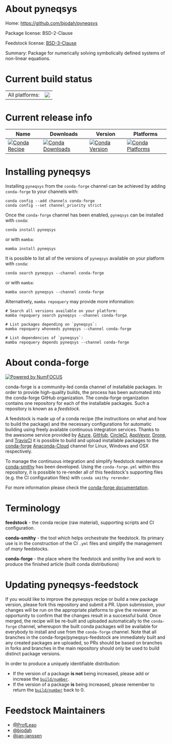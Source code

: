About pyneqsys
==============

Home: https://github.com/bjodah/pyneqsys

Package license: BSD-2-Clause

Feedstock license: [BSD-3-Clause](https://github.com/conda-forge/pyneqsys-feedstock/blob/main/LICENSE.txt)

Summary: Package for numerically solving symbolically defined systems of non-linear equations.

Current build status
====================


<table><tr><td>All platforms:</td>
    <td>
      <a href="https://dev.azure.com/conda-forge/feedstock-builds/_build/latest?definitionId=11397&branchName=main">
        <img src="https://dev.azure.com/conda-forge/feedstock-builds/_apis/build/status/pyneqsys-feedstock?branchName=main">
      </a>
    </td>
  </tr>
</table>

Current release info
====================

| Name | Downloads | Version | Platforms |
| --- | --- | --- | --- |
| [![Conda Recipe](https://img.shields.io/badge/recipe-pyneqsys-green.svg)](https://anaconda.org/conda-forge/pyneqsys) | [![Conda Downloads](https://img.shields.io/conda/dn/conda-forge/pyneqsys.svg)](https://anaconda.org/conda-forge/pyneqsys) | [![Conda Version](https://img.shields.io/conda/vn/conda-forge/pyneqsys.svg)](https://anaconda.org/conda-forge/pyneqsys) | [![Conda Platforms](https://img.shields.io/conda/pn/conda-forge/pyneqsys.svg)](https://anaconda.org/conda-forge/pyneqsys) |

Installing pyneqsys
===================

Installing `pyneqsys` from the `conda-forge` channel can be achieved by adding `conda-forge` to your channels with:

```
conda config --add channels conda-forge
conda config --set channel_priority strict
```

Once the `conda-forge` channel has been enabled, `pyneqsys` can be installed with `conda`:

```
conda install pyneqsys
```

or with `mamba`:

```
mamba install pyneqsys
```

It is possible to list all of the versions of `pyneqsys` available on your platform with `conda`:

```
conda search pyneqsys --channel conda-forge
```

or with `mamba`:

```
mamba search pyneqsys --channel conda-forge
```

Alternatively, `mamba repoquery` may provide more information:

```
# Search all versions available on your platform:
mamba repoquery search pyneqsys --channel conda-forge

# List packages depending on `pyneqsys`:
mamba repoquery whoneeds pyneqsys --channel conda-forge

# List dependencies of `pyneqsys`:
mamba repoquery depends pyneqsys --channel conda-forge
```


About conda-forge
=================

[![Powered by
NumFOCUS](https://img.shields.io/badge/powered%20by-NumFOCUS-orange.svg?style=flat&colorA=E1523D&colorB=007D8A)](https://numfocus.org)

conda-forge is a community-led conda channel of installable packages.
In order to provide high-quality builds, the process has been automated into the
conda-forge GitHub organization. The conda-forge organization contains one repository
for each of the installable packages. Such a repository is known as a *feedstock*.

A feedstock is made up of a conda recipe (the instructions on what and how to build
the package) and the necessary configurations for automatic building using freely
available continuous integration services. Thanks to the awesome service provided by
[Azure](https://azure.microsoft.com/en-us/services/devops/), [GitHub](https://github.com/),
[CircleCI](https://circleci.com/), [AppVeyor](https://www.appveyor.com/),
[Drone](https://cloud.drone.io/welcome), and [TravisCI](https://travis-ci.com/)
it is possible to build and upload installable packages to the
[conda-forge](https://anaconda.org/conda-forge) [Anaconda-Cloud](https://anaconda.org/)
channel for Linux, Windows and OSX respectively.

To manage the continuous integration and simplify feedstock maintenance
[conda-smithy](https://github.com/conda-forge/conda-smithy) has been developed.
Using the ``conda-forge.yml`` within this repository, it is possible to re-render all of
this feedstock's supporting files (e.g. the CI configuration files) with ``conda smithy rerender``.

For more information please check the [conda-forge documentation](https://conda-forge.org/docs/).

Terminology
===========

**feedstock** - the conda recipe (raw material), supporting scripts and CI configuration.

**conda-smithy** - the tool which helps orchestrate the feedstock.
                   Its primary use is in the construction of the CI ``.yml`` files
                   and simplify the management of *many* feedstocks.

**conda-forge** - the place where the feedstock and smithy live and work to
                  produce the finished article (built conda distributions)


Updating pyneqsys-feedstock
===========================

If you would like to improve the pyneqsys recipe or build a new
package version, please fork this repository and submit a PR. Upon submission,
your changes will be run on the appropriate platforms to give the reviewer an
opportunity to confirm that the changes result in a successful build. Once
merged, the recipe will be re-built and uploaded automatically to the
`conda-forge` channel, whereupon the built conda packages will be available for
everybody to install and use from the `conda-forge` channel.
Note that all branches in the conda-forge/pyneqsys-feedstock are
immediately built and any created packages are uploaded, so PRs should be based
on branches in forks and branches in the main repository should only be used to
build distinct package versions.

In order to produce a uniquely identifiable distribution:
 * If the version of a package **is not** being increased, please add or increase
   the [``build/number``](https://docs.conda.io/projects/conda-build/en/latest/resources/define-metadata.html#build-number-and-string).
 * If the version of a package **is** being increased, please remember to return
   the [``build/number``](https://docs.conda.io/projects/conda-build/en/latest/resources/define-metadata.html#build-number-and-string)
   back to 0.

Feedstock Maintainers
=====================

* [@ProfLeao](https://github.com/ProfLeao/)
* [@bjodah](https://github.com/bjodah/)
* [@jan-janssen](https://github.com/jan-janssen/)

